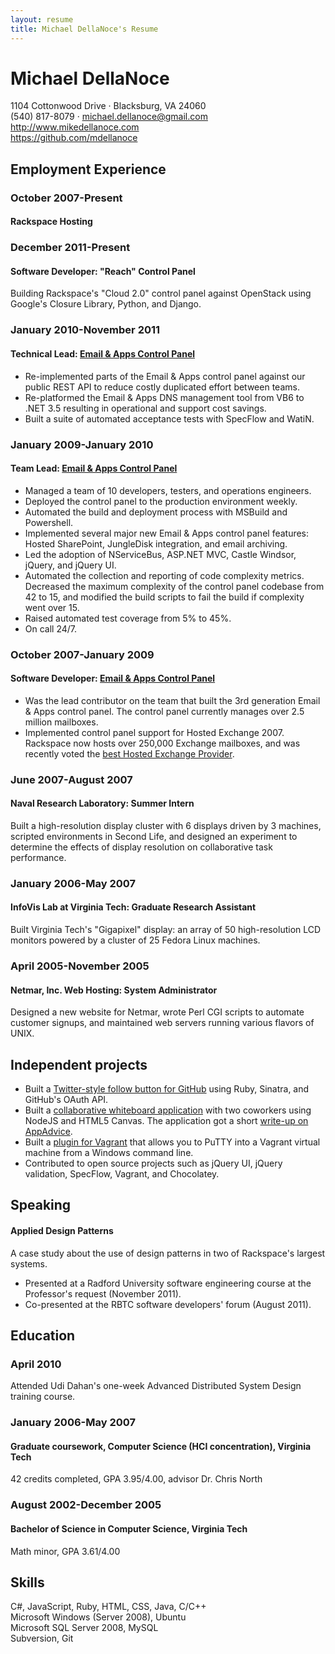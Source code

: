 ```yaml
---
layout: resume
title: Michael DellaNoce's Resume
---
```


<div id="header">
  <h1>Michael DellaNoce</h1>
  <div>1104 Cottonwood Drive &middot; Blacksburg, VA 24060</div>
  <div>(540) 817-8079 &middot; <a href="mailto:michael.dellanoce@gmail.com">michael.dellanoce@gmail.com</a></div>
  <div><a href="http://www.mikedellanoce.com">http://www.mikedellanoce.com</a></div>
  <div><a href="https://github.com/mdellanoce">https://github.com/mdellanoce</a></div>
</div>

## Employment Experience
### October 2007-Present
#### Rackspace Hosting

### December 2011-Present
#### Software Developer: "Reach" Control Panel

Building Rackspace's "Cloud 2.0" control panel against OpenStack using Google's Closure Library, Python, and Django.

### January 2010-November 2011
#### Technical Lead: [Email & Apps Control Panel](https://cp.rackspace.com)

* Re-implemented parts of the Email & Apps control panel against our public REST API to reduce costly duplicated effort between teams.
* Re-platformed the Email & Apps DNS management tool from VB6 to .NET 3.5 resulting in operational and support cost savings.
* Built a suite of automated acceptance tests with SpecFlow and WatiN.

### January 2009-January 2010
#### Team Lead: [Email & Apps Control Panel](https://cp.rackspace.com)

* Managed a team of 10 developers, testers, and operations engineers.
* Deployed the control panel to the production environment weekly.
* Automated the build and deployment process with MSBuild and Powershell.
* Implemented several major new Email & Apps control panel features: Hosted SharePoint, JungleDisk integration, and email archiving.
* Led the adoption of NServiceBus, ASP.NET MVC, Castle Windsor, jQuery, and jQuery UI.
* Automated the collection and reporting of code complexity metrics. Decreased the maximum complexity of the control panel codebase from 42 to 15, and modified the build scripts to fail the build if complexity went over 15.
* Raised automated test coverage from 5% to 45%.
* On call 24/7.

### October 2007-January 2009
#### Software Developer: [Email & Apps Control Panel](https://cp.rackspace.com)

* Was the lead contributor on the team that built the 3rd generation Email & Apps control panel. The control panel currently manages over 2.5 million mailboxes.
* Implemented control panel support for Hosted Exchange 2007. Rackspace now hosts over 250,000 Exchange mailboxes, and was recently voted the [best Hosted Exchange Provider](http://www.rackspace.com/blog/?p=2653).
 
### June 2007-August 2007
#### Naval Research Laboratory: Summer Intern
Built a high-resolution display cluster with 6 displays driven by 3 machines, scripted environments in Second Life, and designed an experiment to determine the effects of display resolution on collaborative task performance.
 
### January 2006-May 2007
#### InfoVis Lab at Virginia Tech: Graduate Research Assistant
Built Virginia Tech's "Gigapixel" display: an array of 50 high-resolution LCD monitors powered by a cluster of 25 Fedora Linux machines.

### April 2005-November 2005
#### Netmar, Inc. Web Hosting: System Administrator
Designed a new website for Netmar, wrote Perl CGI scripts to automate customer signups, and maintained web servers running various flavors of UNIX.

## Independent projects

* Built a [Twitter-style follow button for GitHub](http://octophile.com) using Ruby, Sinatra, and GitHub's OAuth API.
* Built a [collaborative whiteboard application](http://sketchwith.us) with two coworkers using NodeJS and HTML5 Canvas. The application got a short [write-up on AppAdvice](http://appadvice.com/appnn/2011/12/web-app-sketchwith-us-paints-with-friends-html).
* Built a [plugin for Vagrant](http://rubygems.org/gems/vagrant-putty) that allows you to PuTTY into a Vagrant virtual machine from a Windows command line.
* Contributed to open source projects such as jQuery UI, jQuery validation, SpecFlow, Vagrant, and Chocolatey.

## Speaking
#### Applied Design Patterns

A case study about the use of design patterns in two of Rackspace's largest systems.

* Presented at a Radford University software engineering course at the Professor's request (November 2011).
* Co-presented at the RBTC software developers' forum (August 2011).

## Education
### April 2010
Attended Udi Dahan's one-week Advanced Distributed System Design training course.

### January 2006-May 2007
#### Graduate coursework, Computer Science (HCI concentration), Virginia Tech
42 credits completed, GPA 3.95/4.00, advisor Dr. Chris North

### August 2002-December 2005
#### Bachelor of Science in Computer Science, Virginia Tech
Math minor, GPA 3.61/4.00

## Skills
C#, JavaScript, Ruby, HTML, CSS, Java, C/C++  
Microsoft Windows (Server 2008), Ubuntu  
Microsoft SQL Server 2008, MySQL  
Subversion, Git  
